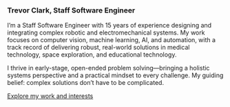 ### Trevor Clark, Staff Software Engineer 

I’m a Staff Software Engineer with 15 years of experience designing and integrating complex robotic and electromechanical systems. My work focuses on computer vision, machine learning, AI, and automation, with a track record of delivering robust, real-world solutions in medical technology, space exploration, and educational technology.

I thrive in early-stage, open-ended problem solving—bringing a holistic systems perspective and a practical mindset to every challenge. My guiding belief: complex solutions don’t have to be complicated.

[Explore my work and interests](https://jtclark2.github.io/)
